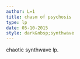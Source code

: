 ```yaml
---
author: L=1
title: chasm of psychosis
type: lp
date: 05-10-2015
style: dark&nbsp;synthwave
---
```


chaotic synthwave lp.
